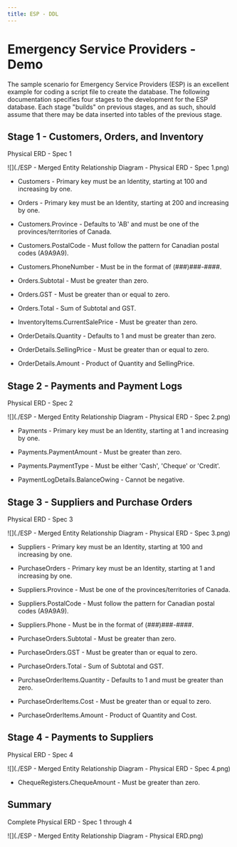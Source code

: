 ```yaml
---
title: ESP - DDL
---
```

# Emergency Service Providers - Demo

The sample scenario for Emergency Service Providers (ESP) is an excellent example for coding a script file to create the database. The following documentation specifies four stages to the development for the ESP database. Each stage "builds" on previous stages, and as such, should assume that there may be data inserted into tables of the previous stage.

## Stage 1 - Customers, Orders, and Inventory

Physical ERD - Spec 1

![](./ESP - Merged Entity Relationship Diagram - Physical ERD - Spec 1.png)

-   Customers - Primary key must be an Identity, starting at 100 and increasing by one.
-   Orders - Primary key must be an Identity, starting at 200 and increasing by one.

-   Customers.Province - Defaults to 'AB' and must be one of the provinces/territories of Canada.
-   Customers.PostalCode - Must follow the pattern for Canadian postal codes (A9A9A9).
-   Customers.PhoneNumber - Must be in the format of (###)###-####.
-   Orders.Subtotal - Must be greater than zero.
-   Orders.GST - Must be greater than or equal to zero.
-   Orders.Total - Sum of Subtotal and GST.
-   InventoryItems.CurrentSalePrice - Must be greater than zero.
-   OrderDetails.Quantity - Defaults to 1 and must be greater than zero.
-   OrderDetails.SellingPrice - Must be greater than or equal to zero.
-   OrderDetails.Amount - Product of Quantity and SellingPrice.

## Stage 2 - Payments and Payment Logs

Physical ERD - Spec 2

![](./ESP - Merged Entity Relationship Diagram - Physical ERD - Spec 2.png)

-   Payments - Primary key must be an Identity, starting at 1 and increasing by one.

-   Payments.PaymentAmount - Must be greater than zero.
-   Payments.PaymentType - Must be either 'Cash', 'Cheque' or 'Credit'.
-   PaymentLogDetails.BalanceOwing - Cannot be negative.

## Stage 3 - Suppliers and Purchase Orders

Physical ERD - Spec 3

![](./ESP - Merged Entity Relationship Diagram - Physical ERD - Spec 3.png)

-   Suppliers - Primary key must be an Identity, starting at 100 and increasing by one.
-   PurchaseOrders - Primary key must be an Identity, starting at 1 and increasing by one.

-   Suppliers.Province - Must be one of the provinces/territories of Canada.
-   Suppliers.PostalCode - Must follow the pattern for Canadian postal codes (A9A9A9).
-   Suppliers.Phone - Must be in the format of (###)###-####.
-   PurchaseOrders.Subtotal - Must be greater than zero.
-   PurchaseOrders.GST - Must be greater than or equal to zero.
-   PurchaseOrders.Total - Sum of Subtotal and GST.
-   PurchaseOrderItems.Quantity - Defaults to 1 and must be greater than zero.
-   PurchaseOrderItems.Cost - Must be greater than or equal to zero.
-   PurchaseOrderItems.Amount - Product of Quantity and Cost.

## Stage 4 - Payments to Suppliers

Physical ERD - Spec 4

![](./ESP - Merged Entity Relationship Diagram - Physical ERD - Spec 4.png)

-   ChequeRegisters.ChequeAmount - Must be greater than zero.

## Summary

Complete Physical ERD - Spec 1 through 4

![](./ESP - Merged Entity Relationship Diagram - Physical ERD.png)

